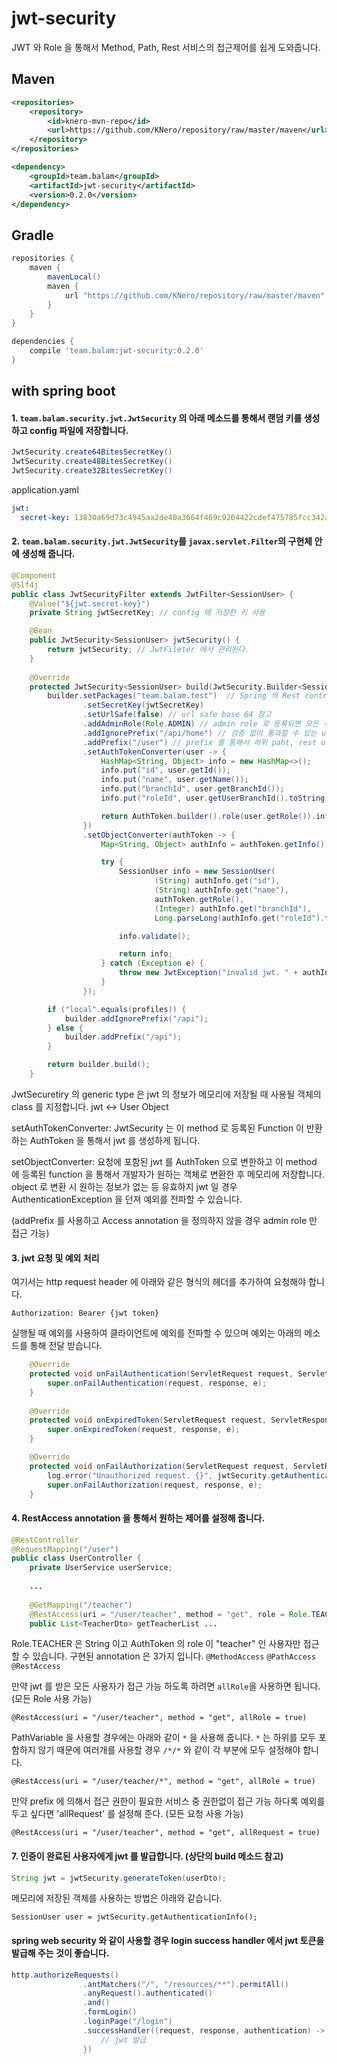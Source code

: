 # jwt-security
JWT 와 Role 을 통해서 Method, Path, Rest 서비스의 접근제어를 쉽게 도와줍니다.

## Maven
```xml
<repositories>
    <repository>
        <id>knero-mvn-repo</id>
        <url>https://github.com/KNero/repository/raw/master/maven</url>
    </repository>
</repositories>
```
```xml
<dependency>
    <groupId>team.balam</groupId>
    <artifactId>jwt-security</artifactId>
    <version>0.2.0</version>
</dependency>
```
## Gradle
```gradle
repositories {
    maven {
        mavenLocal()
        maven {
            url "https://github.com/KNero/repository/raw/master/maven"
        }
    }
}
```
```gradle
dependencies {
    compile 'team.balam:jwt-security:0.2.0'
}
```

## with spring boot
#### 1. ```team.balam.security.jwt.JwtSecurity``` 의 아래 메소드를 통해서 랜덤 키를 생성하고 config 파일에 저장합니다.

```java
JwtSecurity.create64BitesSecretKey()
JwtSecurity.create48BitesSecretKey()
JwtSecurity.create32BitesSecretKey()
```

application.yaml
```yaml
jwt:
  secret-key: 13830a69d73c4945aa2de40a3664f469c9204422cdef475785fcc342ab5eee0f
```

#### 2. ```team.balam.security.jwt.JwtSecurity```를 ```javax.servlet.Filter```의 구현체 안에 생성해 줍니다.
```java
@Component
@Slf4j
public class JwtSecurityFilter extends JwtFilter<SessionUser> {    
    @Value("${jwt.secret-key}")
    private String jwtSecretKey; // config 에 저장한 키 사용

    @Bean
    public JwtSecurity<SessionUser> jwtSecurity() {
        return jwtSecurity; // JwtFileter 에서 관리된다.
    }
    
    @Override
    protected JwtSecurity<SessionUser> build(JwtSecurity.Builder<SessionUser> builder, FilterConfig filterConfig) {
        builder.setPackages("team.balam.test")  // Spring 의 Rest controller 들이 있는 패키지의 prefix
                .setSecretKey(jwtSecretKey)
                .setUrlSafe(false) // url safe base 64 참고
                .addAdminRole(Role.ADMIN) // admin role 로 등록되면 모든 서비스를 호출할 수 있습니다. (다수 등록 가능)
                .addIgnorePrefix("/api/home") // 검증 없이 통과할 수 있는 url prefix 설정
                .addPrefix("/user") // prefix 를 통해서 하위 paht, rest uri 를 모두 검사할 수 있습니다.                
                .setAuthTokenConverter(user -> {
                    HashMap<String, Object> info = new HashMap<>();
                    info.put("id", user.getId());
                    info.put("name", user.getName());
                    info.put("branchId", user.getBranchId());
                    info.put("roleId", user.getUserBranchId().toString());

                    return AuthToken.builder().role(user.getRole()).info(info).build();
                })
                .setObjectConverter(authToken -> {
                    Map<String, Object> authInfo = authToken.getInfo();

                    try {
                        SessionUser info = new SessionUser(
                                (String) authInfo.get("id"),
                                (String) authInfo.get("name"),
                                authToken.getRole(),
                                (Integer) authInfo.get("branchId"),
                                Long.parseLong(authInfo.get("roleId").toString()));

                        info.validate();

                        return info;
                    } catch (Exception e) {
                        throw new JwtException("invalid jwt. " + authInfo);
                    }
                });

        if ("local".equals(profiles)) {
            builder.addIgnorePrefix("/api");
        } else {
            builder.addPrefix("/api");
        }

        return builder.build();
    }
```

JwtSecuretiry 의 generic type 은 jwt 의 정보가 메모리에 저장될 때 사용될 객체의 class 를 지정합니다.
jwt <-> User Object

setAuthTokenConverter: JwtSecurity 는 이 method 로 등록된 Function 이 반환하는 AuthToken 을 통해서 jwt 를 생성하게 됩니다.

setObjectConverter: 요청에 포함된 jwt 를 AuthToken 으로 변한하고 이 method 에 등록된 function 을 통해서 개발자가 원하는 객체로 변환한 후 메모리에 저장합니다.
object 로 변환 시 원하는 정보가 없는 등 유효하지 jwt 일 경우 AuthenticationException 을 던져 예외를 전파할 수 있습니다.

(addPrefix 를 사용하고 Access annotation 을 정의하지 않을 경우 admin role 만 접근 가능) 

#### 3. jwt 요청 및 예외 처리
여기서는 http request header 에 아래와 같은 형식의 헤더를 추가하여 요청해야 합니다.
```text
Authorization: Bearer {jwt token}
```
실행될 때 예외를 사용하여 클라이언트에 예외를 전파할 수 있으며 예외는 아래의 메소드를 통해 전달 받습니다.
```java
    @Override
    protected void onFailAuthentication(ServletRequest request, ServletResponse response, AuthenticationException e) throws ServletException {
        super.onFailAuthentication(request, response, e);
    }
    
    @Override
    protected void onExpiredToken(ServletRequest request, ServletResponse response, AuthenticationException e) throws ServletException {
        super.onExpiredToken(request, response, e);
    }

    @Override
    protected void onFailAuthorization(ServletRequest request, ServletResponse response, AuthorizationException e) throws ServletException {
        log.error("Unauthorized request. {}", jwtSecurity.getAuthenticationInfo());
        super.onFailAuthorization(request, response, e);
    }
```
#### 4. RestAccess annotation 을 통해서 원하는 제어를 설정해 줍니다.
```java
@RestController
@RequestMapping("/user")
public class UserController {
    private UserService userService;
    
    ...
    
    @GetMapping("/teacher")
    @RestAccess(uri = "/user/teacher", method = "get", role = Role.TEACHER)
    public List<TeacherDto> getTeacherList ...
```
Role.TEACHER 은 String 이고 AuthToken 의 role 이 "teacher" 인 사용자만 접근할 수 있습니다.
구현된 annotation 은 3가지 입니다.
`@MethodAccess`
`@PathAccess`
`@RestAccess` 


만약 jwt 를 받은 모든 사용자가 접근 가능 하도록 하려면 `allRole`을 사용하면 됩니다. (모든 Role 사용 가능)
```
@RestAccess(uri = "/user/teacher", method = "get", allRole = true)
```

PathVariable 을 사용할 경우에는 아래와 같이 `*` 을 사용해 줍니다.
`*` 는 하위를 모두 포함하지 않기 때문에 여러개를 사용할 경우 `/*/*` 와 같이 각 부분에 모두 설정해야 합니다.
```
@RestAccess(uri = "/user/teacher/*", method = "get", allRole = true)
```

만약 prefix 에 의해서 접근 권한이 필요한 서비스 중 권한없이 접근 가능 하다록 예외를 두고 싶다면 'allRequest' 를 설정해 준다. (모든 요청 사용 가능)
```
@RestAccess(uri = "/user/teacher", method = "get", allRequest = true)
```

#### 7. 인증이 완료된 사용자에게 jwt 를 발급합니다. (상단의 build 메소드 참고)
```java
String jwt = jwtSecurity.generateToken(userDto);
```

메모리에 저장된 객체를 사용하는 방법은 아래와 같습니다.
```
SessionUser user = jwtSecurity.getAuthenticationInfo();
```

#### spring web security 와 같이 사용할 경우 login success handler 에서 jwt 토큰을 발급해 주는 것이 좋습니다.
```java
http.authorizeRequests()
                .antMatchers("/", "/resources/**").permitAll()
                .anyRequest().authenticated()
                .and()
                .formLogin()
                .loginPage("/login")
                .successHandler((request, response, authentication) -> {
                    // jwt 발급
                })
```
